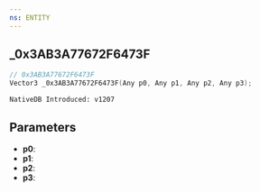```yaml
---
ns: ENTITY
---
```

## _0x3AB3A77672F6473F

```c
// 0x3AB3A77672F6473F
Vector3 _0x3AB3A77672F6473F(Any p0, Any p1, Any p2, Any p3);
```

```
NativeDB Introduced: v1207
```

## Parameters
* **p0**:
* **p1**:
* **p2**:
* **p3**:

